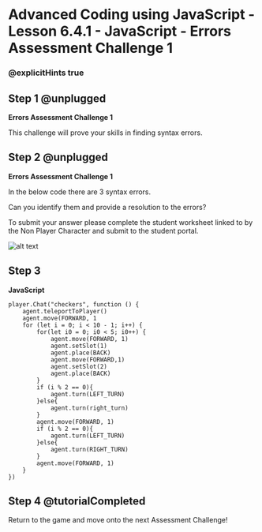 # Advanced Coding using JavaScript - Lesson 6.4.1 - JavaScript - Errors Assessment Challenge 1

### @explicitHints true

## Step 1 @unplugged
**Errors Assessment Challenge 1**

This challenge will prove your skills in finding syntax errors.

## Step 2 @unplugged
**Errors Assessment Challenge 1**

In the below code there are 3 syntax errors.

Can you identify them and provide a resolution to the errors?

To submit your answer please complete the student worksheet linked to by the Non Player Character and submit to the student portal.

![alt text](https://advancedjsv3.codingcredentials.com/Lesson6/6.4.1/images/1.jpg?raw=true "JavaScript")

## Step 3 

**JavaScript**
```template
player.Chat("checkers", function () {
    agent.teleportToPlayer()
    agent.move(FORWARD, 1
    for (let i = 0; i < 10 - 1; i++) {
        for(let i0 = 0; i0 < 5; i0++) {
            agent.move(FORWARD, 1)
            agent.setSlot(1)
            agent.place(BACK)
            agent.move(FORWARD,1)
            agent.setSlot(2)
            agent.place(BACK)
        }
        if (i % 2 == 0){
            agent.turn(LEFT_TURN)
        }else{
            agent.turn(right_turn)
        }
        agent.move(FORWARD, 1)
        if (i % 2 == 0){
            agent.turn(LEFT_TURN)
        }else{
            agent.turn(RIGHT_TURN)
        }
        agent.move(FORWARD, 1)
    }
})
```

## Step 4  @tutorialCompleted
Return to the game and move onto the next Assessment Challenge!